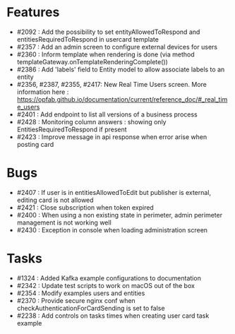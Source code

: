 # Features

- #2092 : Add the possibility to set entityAllowedToRespond and entitiesRequiredToRespond in usercard template
- #2357 : Add an admin screen to configure external devices for users
- #2360 : Inform template when rendering is done (via method templateGateway.onTemplateRenderingComplete())
- #2386 : Add 'labels' field to Entity model to allow associate labels to an entity
- #2356, #2387, #2355, #2417: New Real Time Users screen. More information here : https://opfab.github.io/documentation/current/reference_doc/#_real_time_users
- #2401 : Add endpoint to list all versions of a business process
- #2428 : Monitoring column answers : showing only EntitiesRequiredToRespond if present
- #2423 : Improve message in api response when error arise when posting card

# Bugs

- #2407 : If user is in entitiesAllowedToEdit but publisher is external, editing card is not allowed
- #2421 : Close subscription when token expired
- #2400 : When using a non existing state in perimeter, admin perimeter management is not working well
- #2430 : Exception in console when loading administration screen


# Tasks

- #1324 : Added Kafka example configurations to documentation
- #2342 : Update test scripts to work on macOS out of the box
- #2354 : Modify examples users and entities
- #2370 : Provide secure nginx conf when checkAuthenticationForCardSending is set to false
- #2238 : Add controls on tasks times when creating user card task example
